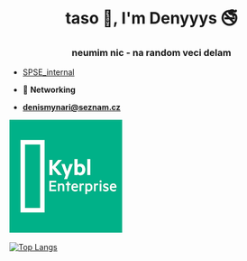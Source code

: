 <h1 align="center">taso 👋, I'm Denyyys 🚭</h1>
<h3 align="center">neumim nic - na random veci delam</h3>

- [SPSE_internal](https://github.com/denyyys/spse_internal)

- 📶  **Networking**

- **denismynari@seznam.cz**

![kybl_enterprise](logo1_small.png)

[![Top Langs](https://github-readme-stats.vercel.app/api/top-langs/?username=denyyys&hide=html&layout=compact&theme=gotham)](https://github.com/anuraghazra/github-readme-stats)

